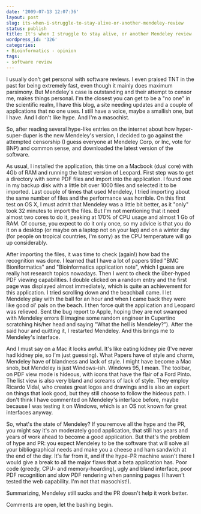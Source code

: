 ```yaml
---
date: '2009-07-13 12:07:36'
layout: post
slug: its-when-i-struggle-to-stay-alive-or-another-mendeley-review
status: publish
title: It's when I struggle to stay alive, or another Mendeley review
wordpress_id: '326'
categories:
- Bioinformatics - opinion
tags:
- software review
---
```


I usually don't get personal with software reviews. I even praised TNT in the past for being extremely fast, even though it mainly does maximum parsimony. But Mendeley's case is outstanding and their attempt to censor me, makes things personal. I'm the closest you can get to be a "no one" in the scientific realm, I have this blog, a site needing updates and a couple of applications that no one uses. I still have a voice, maybe a smallish one, but I have. And I don't like hype. And I'm a masochist.

So, after reading several hype-like entries on the internet about how hyper-super-duper is the new Mendeley's version, I decided to go against the attempted censorship (I guess everyone at Mendeley Corp, or Inc, vote for BNP) and common sense, and downloaded the latest version of the software.

As usual, I installed the application, this time on a Macbook (dual core) with 4Gb of RAM and running the latest version of Leopard. First step was to get a directory with some PDF files and import into the application. I found one in my backup disk with a little bit over 1000 files and selected it to be imported. Last couple of times that used Mendeley, I tried importing about the same number of files and the performance was horrible. On this first test on OS X, I must admit that Mendeley was a little bit better, as it "only" took 32 minutes to import the files. But I'm not mentioning that it need almost two cores to do it, peaking at 170% of CPU usage and almost 1 Gb of RAM. Of course, you expect to do it only once, so my advice is that you do it on a desktop (or maybe on a laptop not on your lap) and on a winter day (for people on tropical countries, I'm sorry) as the CPU temperature will go up considerably. 

After importing the files, it was time to check (again!) how bad the recognition was done. I learned that I have a lot of papers titled "BMC Bioniformatics" and "Bioinformatics application note", which I guess are really hot research topics nowadays. Then I went to check the über-hyped PDF viewing capabilities. I double clicked on a random entry and the first page was displayed almost immediately, which is quite an achievement for this application. I tried scrolling down and the beachball came. I let Mendeley play with the ball for an hour and when I came back they were like good ol' pals on the beach. I then force quit the application and Leopard was relieved. Sent the bug report to Apple, hoping they are not swamped with Mendeley errors (I imagine some random engineer in Cupertino scratching his/her head and saying "What the hell is Mendeley?"). After the said hour and quitting it, I restarted Mendeley. And this brings me to Mendeley's interface.

And I must say on a Mac it looks awful. It's like eating kidney pie (I've never had kidney pie, so I'm just guessing). What Papers have of style and charm, Mendeley have of blandness and lack of style. I might have become a Mac snob, but Mendeley is just Windows-ish. Windows 95, I mean. The toolbar, on PDF view mode is hideous, with icons that have the flair of a Ford Pinto. The list view is also very bland and screams of lack of style. They employ Ricardo Vidal, who creates great logos and drawings and is also an expert on things that look good, but they still choose to follow the hideous path. I don't think I have commented on Mendeley's interface before, maybe because I was testing it on Windows, which is an OS not known for great interfaces anyway.

So, what's the state of Mendeley? If you remove all the hype and the PR, you might say it's an moderately good application, that still has years and years of work ahead to become a good application. But that's the problem of hype and PR: you expect Mendeley to be the software that will solve all your bibliographical needs and make you a cheese and ham sandwich at the end of the day. It's far from it, and if the hype-PR machine wasn't there I would give a break to all the major flaws that a beta application has.   Poor code (greedy, CPU- and memory-hoarding), ugly and bland interface, poor PDF recognition and slow PDF rendering when panning pages (I haven't tested the web capability. I'm not that masochist!).

Summarizing, Mendeley still sucks and the PR doesn't help it work better.

Comments are open, let the bashing begin.






  

